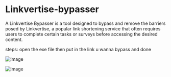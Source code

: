 # Linkvertise-bypasser
A Linkvertise Bypasser is a tool designed to bypass and remove the barriers posed by Linkvertise, a popular link shortening service that often requires users to complete certain tasks or surveys before accessing the desired content. 




steps: open the exe file 
then put in the link u wanna bypass 
and done




![image](https://github.com/OrdinaryCoder0/Linkvertise-bypasser/assets/154841127/5b8ba4b3-5604-4665-9c03-f0fdfbae985d)



![image](https://github.com/OrdinaryCoder0/Linkvertise-bypasser/assets/154841127/7286e566-f102-4013-8f49-8d7b08995250)

